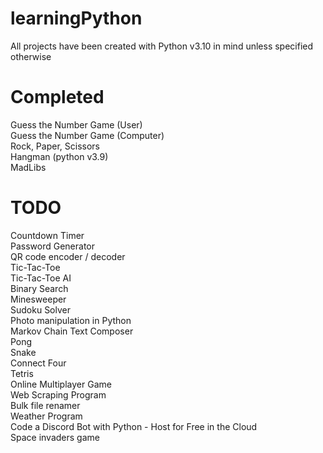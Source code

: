 # learningPython

All projects have been created with Python v3.10 in mind unless specified otherwise  


# Completed
Guess the Number Game (User)  
Guess the Number Game (Computer)  
Rock, Paper, Scissors  
Hangman  (python v3.9)  
MadLibs  


# TODO
Countdown Timer  
Password Generator  
QR code encoder / decoder  
Tic-Tac-Toe  
Tic-Tac-Toe AI  
Binary Search  
Minesweeper  
Sudoku Solver  
Photo manipulation in Python  
Markov Chain Text Composer  
Pong  
Snake  
Connect Four  
Tetris  
Online Multiplayer Game  
Web Scraping Program  
Bulk file renamer  
Weather Program  
Code a Discord Bot with Python - Host for Free in the Cloud  
Space invaders game  
